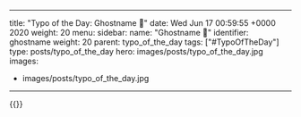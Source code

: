 
---
title: "Typo of the Day: Ghostname 👻"
date: Wed Jun 17 00:59:55 +0000 2020
weight: 20
menu:
  sidebar:
    name: "Ghostname 👻"
    identifier: ghostname
    weight: 20
    parent: typo_of_the_day
tags: ["#TypoOfTheDay"]
type: posts/typo_of_the_day
hero: images/posts/typo_of_the_day.jpg
images:
- images/posts/typo_of_the_day.jpg
---


{{<tweet user="mariatta" id="1273057755805310976">}}

